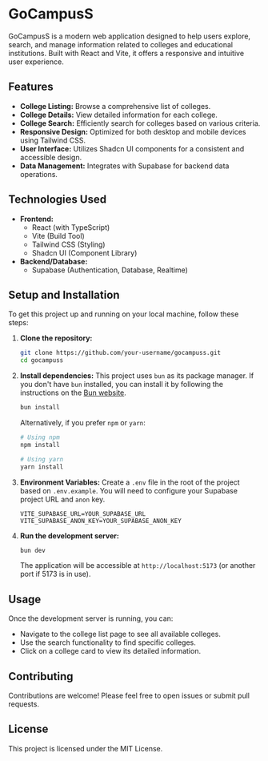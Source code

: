# GoCampusS

GoCampusS is a modern web application designed to help users explore, search, and manage information related to colleges and educational institutions. Built with React and Vite, it offers a responsive and intuitive user experience.

## Features

*   **College Listing:** Browse a comprehensive list of colleges.
*   **College Details:** View detailed information for each college.
*   **College Search:** Efficiently search for colleges based on various criteria.
*   **Responsive Design:** Optimized for both desktop and mobile devices using Tailwind CSS.
*   **User Interface:** Utilizes Shadcn UI components for a consistent and accessible design.
*   **Data Management:** Integrates with Supabase for backend data operations.

## Technologies Used

*   **Frontend:**
    *   React (with TypeScript)
    *   Vite (Build Tool)
    *   Tailwind CSS (Styling)
    *   Shadcn UI (Component Library)
*   **Backend/Database:**
    *   Supabase (Authentication, Database, Realtime)

## Setup and Installation

To get this project up and running on your local machine, follow these steps:

1.  **Clone the repository:**
    ```bash
    git clone https://github.com/your-username/gocampuss.git
    cd gocampuss
    ```

2.  **Install dependencies:**
    This project uses `bun` as its package manager. If you don't have `bun` installed, you can install it by following the instructions on the [Bun website](https://bun.sh/docs/installation).
    ```bash
    bun install
    ```
    Alternatively, if you prefer `npm` or `yarn`:
    ```bash
    # Using npm
    npm install

    # Using yarn
    yarn install
    ```

3.  **Environment Variables:**
    Create a `.env` file in the root of the project based on `.env.example`. You will need to configure your Supabase project URL and `anon` key.

    ```
    VITE_SUPABASE_URL=YOUR_SUPABASE_URL
    VITE_SUPABASE_ANON_KEY=YOUR_SUPABASE_ANON_KEY
    ```

4.  **Run the development server:**
    ```bash
    bun dev
    ```
    The application will be accessible at `http://localhost:5173` (or another port if 5173 is in use).

## Usage

Once the development server is running, you can:

*   Navigate to the college list page to see all available colleges.
*   Use the search functionality to find specific colleges.
*   Click on a college card to view its detailed information.

## Contributing

Contributions are welcome! Please feel free to open issues or submit pull requests.

## License

This project is licensed under the MIT License.